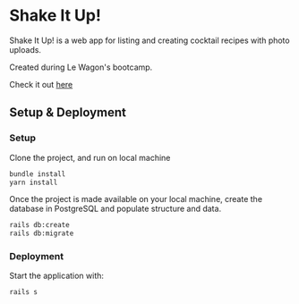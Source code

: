 # Shake It Up!
Shake It Up! is a web app for listing and creating cocktail recipes with photo uploads.

Created during Le Wagon's bootcamp.

Check it out [here](https://createyourowncocktails.herokuapp.com/)

## Setup & Deployment
### Setup
Clone the project, and run on local machine
```bash
bundle install
yarn install
```

Once the project is made available on your local machine, create the database in PostgreSQL and populate structure and data.
```bash
rails db:create
rails db:migrate
```

### Deployment
Start the application with:
```bash
rails s
```
